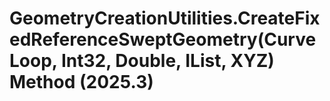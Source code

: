 # GeometryCreationUtilities.CreateFixedReferenceSweptGeometry(CurveLoop, Int32, Double, IList<CurveLoop>, XYZ) Method (2025.3)

﻿